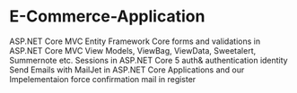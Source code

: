 # E-Commerce-Application

 ASP.NET Core MVC
    Entity Framework Core
   forms and validations in ASP.NET Core MVC
   View Models, ViewBag, ViewData, Sweetalert, Summernote etc.
    Sessions in ASP.NET Core 5
    auth& authentication identity 
    Send Emails with MailJet in ASP.NET Core Applications and our Impelementaion 
	force confirmation mail in register
